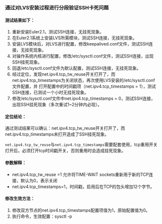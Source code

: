  ### 通过对LVS安装过程进行分段验证SSH卡死问题
 
 #### 测试结果如下：
 1. 重新安装Euler2.1，测试SSH连接，无挂死现象。
 2. 在Euler2.1系统上安装LVS所需模块，测试SSH连接，无挂死现象。
 3. 安装LVS模块后，对LVS进行配置，修改keepalived.conf文件，测试SSH连接，无挂死现象。
 4. 对操作系统内核进行配置，修改/etc/sysctl.conf文件，测试SSH连接，出现SSH挂死现象。
 5. 回退/etc/sysctl.conf文件为默认配置，测试SSH连接，无挂死现象。
 6. 经过定位，发现net.ipv4.tcp_tw_reuse开关打开了，而net.ipv4.tcp_timestamps为关闭状态，再次使用LVS安装的/etc/sysctl.conf文件配置，并 打开配置中的时间戳项（net.ipv4.tcp_timestamps = 1），测试SSH连接，已测试一个小时无挂死现象。
 7. 修改/etc/sysctl.conf文件中net.ipv4.tcp_timestamps = 0，测试SSH连接，出现SSH挂死现象（多次重试1~2分钟内必现）。
 
 #### 定位结论：
 通过测试结果可以确认：net.ipv4.tcp_tw_reuse开关打开了，而net.ipv4.tcp_timestamps未打开造成了SSH挂死现象。
 
 `net.ipv4.tcp_tw_reuse`与`net.ipv4.tcp_timestamps`需要配套使用，tcp重用开关打开后，必须打开tcp时间戳开关，否则重用时会造成挂死现象。
 
 
 #### 参数解释：
 * net.ipv4.tcp_tw_reuse =1 允许将TIME-WAIT sockets重新用于新的TCP连接，默认为0，表示关闭
 * net.ipv4.tcp_timestamps=1，时间戳，启用后在TCP的包头增加12个字节。
 
 #### 修改生效方法：
 1. 修改双方节点的net.ipv4.tcp_timestamps配置项值为1，原始配置值为0。
 2. 执行命令，生效配置：sysctl -p
